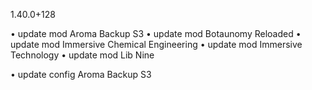 1.40.0+128

• update mod Aroma Backup S3
• update mod Botaunomy Reloaded
• update mod Immersive Chemical Engineering
• update mod Immersive Technology
• update mod Lib Nine

• update config Aroma Backup S3
